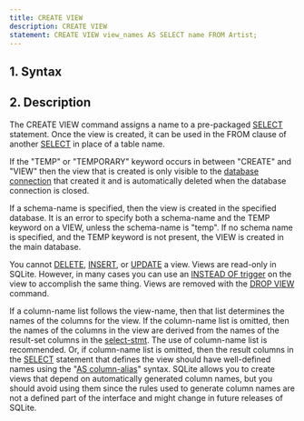 ```yaml
---
title: CREATE VIEW
description: CREATE VIEW
statement: CREATE VIEW view_names AS SELECT name FROM Artist;
---
```


## 1. Syntax

<!-- do-not-touch-svg-import: 'createview.svg' -->

## 2. Description

The CREATE VIEW command assigns a name to a pre-packaged
[SELECT](lang_select) statement. Once the view is created, it can be
used in the FROM clause of another [SELECT](lang_select) in place of a
table name.

If the "TEMP" or "TEMPORARY" keyword occurs in between "CREATE" and
"VIEW" then the view that is created is only visible to the
<a href="https://www.sqlite.org/c3ref/sqlite3.html"
target="_blank">database connection</a> that created it and is
automatically deleted when the database connection is closed.

If a <span class="yyterm">schema-name</span> is specified, then the view
is created in the specified database. It is an error to specify both a
<span class="yyterm">schema-name</span> and the TEMP keyword on a VIEW,
unless the <span class="yyterm">schema-name</span> is "temp". If no
schema name is specified, and the TEMP keyword is not present, the VIEW
is created in the main database.

You cannot [DELETE](lang_delete), [INSERT](lang_insert), or
[UPDATE](lang_update) a view. Views are read-only in SQLite. However, in
many cases you can use an [INSTEAD OF
trigger](lang_createtrigger#instead_of_trigger) on the view to
accomplish the same thing. Views are removed with the [DROP
VIEW](lang_dropview) command.

If a <span class="yyterm">column-name</span> list follows the
<span class="yyterm">view-name</span>, then that list determines the
names of the columns for the view. If the
<span class="yyterm">column-name</span> list is omitted, then the names
of the columns in the view are derived from the names of the result-set
columns in the <a href="https://www.sqlite.org/syntax/select-stmt.html"
target="_blank">select-stmt</a>. The use of
<span class="yyterm">column-name</span> list is recommended. Or, if
<span class="yyterm">column-name</span> list is omitted, then the result
columns in the [SELECT](lang_select) statement that defines the view
should have well-defined names using the
"<a href="https://www.sqlite.org/syntax/result-column.html"
target="_blank">AS column-alias</a>" syntax. SQLite allows you to create
views that depend on automatically generated column names, but you
should avoid using them since the rules used to generate column names
are not a defined part of the interface and might change in future
releases of SQLite.
